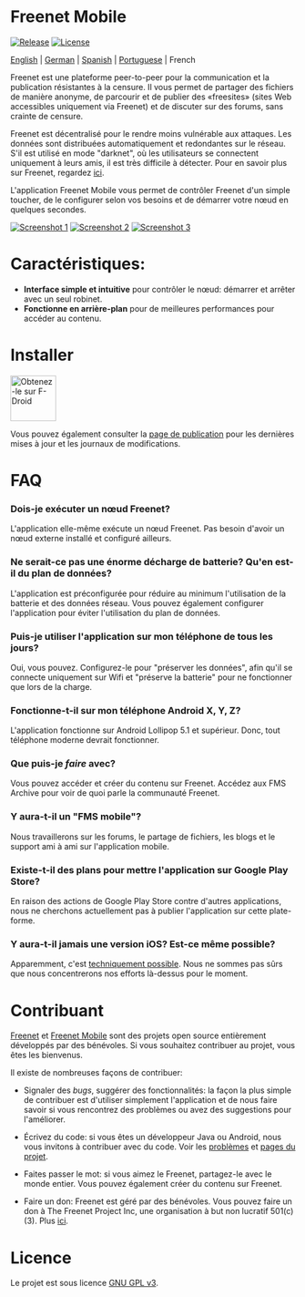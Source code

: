 # Freenet Mobile

[![Release](https://img.shields.io/f-droid/v/org.freenetproject.mobile?color=blue)][8] [![License](https://img.shields.io/github/license/freenet-mobile/app?color=blue)][2]

[English][readme] | [German][readme-de] | [Spanish][readme-es] | [Portuguese][readme-pt] | French

Freenet est une plateforme peer-to-peer pour la communication et la publication résistantes à la censure. Il vous permet de partager des fichiers de manière anonyme, de parcourir et de publier des «freesites» (sites Web accessibles uniquement via Freenet) et de discuter sur des forums, sans crainte de censure.

Freenet est décentralisé pour le rendre moins vulnérable aux attaques. Les données sont distribuées automatiquement et redondantes sur le réseau. S'il est utilisé en mode "darknet", où les utilisateurs se connectent uniquement à leurs amis, il est très difficile à détecter. Pour en savoir plus sur Freenet, regardez [ici][about-freenet].

L'application Freenet Mobile vous permet de contrôler Freenet d'un simple toucher, de le configurer selon vos besoins et de démarrer votre nœud en quelques secondes.

[![Screenshot 1][screen1thumb]][screen1] [![Screenshot 2][screen2thumb]][screen2] [![Screenshot 3][screen3thumb]][screen3]

# Caractéristiques:

* **Interface simple et intuitive** pour contrôler le nœud: démarrer et arrêter avec un seul robinet.
* **Fonctionne en arrière-plan** pour de meilleures performances pour accéder au contenu. 

# Installer

[<img src="https://fdroid.gitlab.io/artwork/badge/get-it-on-fr.png"
    alt="Obtenez-le sur F-Droid"
    height="80">](https://f-droid.org/fr/packages/org.freenetproject.mobile)

Vous pouvez également consulter la [page de publication][5] pour les dernières mises à jour et les journaux de modifications.

# FAQ

### Dois-je exécuter un nœud Freenet?

L'application elle-même exécute un nœud Freenet. Pas besoin d'avoir un nœud externe installé et configuré ailleurs.

### Ne serait-ce pas une énorme décharge de batterie? Qu'en est-il du plan de données?

L'application est préconfigurée pour réduire au minimum l'utilisation de la batterie et des données réseau. Vous pouvez également configurer l'application pour éviter l'utilisation du plan de données.

### Puis-je utiliser l'application sur mon téléphone de tous les jours?

Oui, vous pouvez. Configurez-le pour "préserver les données", afin qu'il se connecte uniquement sur Wifi et "préserve la batterie" pour ne fonctionner que lors de la charge.

### Fonctionne-t-il sur mon téléphone Android X, Y, Z?

L'application fonctionne sur Android Lollipop 5.1 et supérieur. Donc, tout téléphone moderne devrait fonctionner.

### Que puis-je _faire_ avec?

Vous pouvez accéder et créer du contenu sur Freenet. Accédez aux FMS Archive pour voir de quoi parle la communauté Freenet.

### Y aura-t-il un "FMS mobile"?

Nous travaillerons sur les forums, le partage de fichiers, les blogs et le support ami à ami sur l'application mobile.

### Existe-t-il des plans pour mettre l'application sur Google Play Store?

En raison des actions de Google Play Store contre d'autres applications, nous ne cherchons actuellement pas à publier l'application sur cette plate-forme.

### Y aura-t-il jamais une version iOS? Est-ce même possible?

Apparemment, c'est [techniquement possible](https://multi-os-engine.org/). Nous ne sommes pas sûrs que nous concentrerons nos efforts là-dessus pour le moment.

# Contribuant

[Freenet][3] et [Freenet Mobile][1] sont des projets open source entièrement développés par des bénévoles. Si vous souhaitez contribuer au projet, vous êtes les bienvenus.

Il existe de nombreuses façons de contribuer:

- Signaler des _bugs_, suggérer des fonctionnalités: la façon la plus simple de contribuer est d'utiliser simplement l'application et de nous faire savoir si vous rencontrez des problèmes ou avez des suggestions pour l'améliorer.

- Écrivez du code: si vous êtes un développeur Java ou Android, nous vous invitons à contribuer avec du code. Voir les [problèmes][4] et [pages du projet][1].

- Faites passer le mot: si vous aimez le Freenet, partagez-le avec le monde entier. Vous pouvez également créer du contenu sur Freenet.

- Faire un don: Freenet est géré par des bénévoles. Vous pouvez faire un don à The Freenet Project Inc, une organisation à but non lucratif 501(c)(3). Plus [ici][donate].

# Licence

Le projet est sous licence [GNU GPL v3][2].

  [1]: https://github.com/freenet-mobile/app/projects/1
  [2]: http://www.gnu.org/licenses/gpl.html
  [3]: https://freenetproject.org
  [4]: https://github.com/freenet-mobile/app/issues
  [5]: https://github.com/freenet-mobile/app/releases
  [6]: https://www.lifewire.com/install-apk-on-android-4177185
  [7]: https://freenetproject.org/
  [8]: https://f-droid.org/packages/org.freenetproject.mobile/
  [donate]: https://freenetproject.org/pages/donate.html
  [about-freenet]: https://freenetproject.org/pages/about.html
  [screen1]: docs/screenshot_1.png
  [screen1thumb]:  docs/screenshot_1_thumb.png
  [screen2]: docs/screenshot_2.png
  [screen2thumb]:  docs/screenshot_2_thumb.png
  [screen3]: docs/screenshot_3.png
  [screen3thumb]:  docs/screenshot_3_thumb.png
  [readme]: README.md
  [readme-en]: README.md
  [readme-de]: README.de.md
  [readme-es]: README.es.md
  [readme-pt]: README.pt.md
  [readme-fr]: README.fr.md

